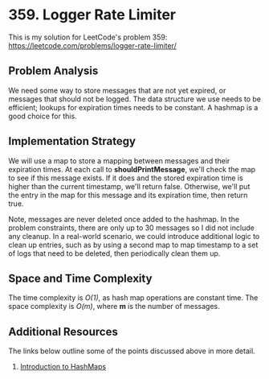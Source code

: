 # 359. Logger Rate Limiter
This is my solution for LeetCode's problem 359: https://leetcode.com/problems/logger-rate-limiter/

## Problem Analysis
We need some way to store messages that are not yet expired, or messages that should not be logged. The data structure we use needs to be efficient; lookups for expiration times needs to be constant. A hashmap is a good choice for this.

## Implementation Strategy
We will use a map to store a mapping between messages and their expiration times. At each call to **shouldPrintMessage**, we'll check the map to see if this message exists. If it does and the stored expiration time is higher than the current timestamp, we'll return false. Otherwise, we'll put the entry in the map for this message and its expiration time, then return true.

Note, messages are never deleted once added to the hashmap. In the problem constraints, there are only up to 30 messages so I did not include any cleanup. In a real-world scenario, we could introduce additional logic to clean up entries, such as by using a second map to map timestamp to a set of logs that need to be deleted, then periodically clean them up.

## Space and Time Complexity
The time complexity is *O(1)*, as hash map operations are constant time. The space complexity is *O(m)*, where **m** is the number of messages.

## Additional Resources
The links below outline some of the points discussed above in more detail.
1. [Introduction to HashMaps](https://bytethisstore.com/articles/pg/implement-hash-table)